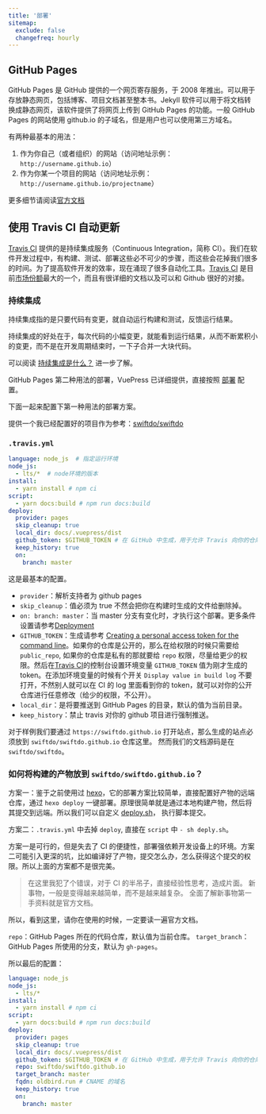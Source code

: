 ```yaml
---
title: '部署'
sitemap:
  exclude: false
  changefreq: hourly
---
```


## GitHub Pages

GitHub Pages 是 GitHub 提供的一个网页寄存服务，于 2008 年推出。可以用于存放静态网页，包括博客、项目文档甚至整本书。Jekyll 软件可以用于将文档转换成静态网页，该软件提供了将网页上传到 GitHub Pages 的功能。一般 GitHub Pages 的网站使用 github.io 的子域名，但是用户也可以使用第三方域名。

有两种最基本的用法：

1. 作为你自己（或者组织）的网站（访问地址示例：`http://username.github.io`）
2. 作为你某一个项目的网站（访问地址示例：`http://username.github.io/projectname`）

更多细节请阅读[官方文档](https://help.github.com/cn/github/working-with-github-pages/about-github-pages)

## 使用 Travis CI 自动更新

[Travis CI](https://travis-ci.org/) 提供的是持续集成服务（Continuous Integration，简称 CI）。我们在软件开发过程中，有构建、测试、部署这些必不可少的步骤，而这些会花掉我们很多的时间。为了提高软件开发的效率，现在涌现了很多自动化工具。[Travis CI](https://travis-ci.org/) 是目前[市场份额](https://github.blog/2017-11-07-github-welcomes-all-ci-tools/)最大的一个，而且有很详细的文档以及可以和 Github 很好的对接。

### 持续集成

持续集成指的是只要代码有变更，就自动运行构建和测试，反馈运行结果。

持续集成的好处在于，每次代码的小幅变更，就能看到运行结果，从而不断累积小的变更，而不是在开发周期结束时，一下子合并一大块代码。

可以阅读 [持续集成是什么？](http://www.ruanyifeng.com/blog/2015/09/continuous-integration.html) 进一步了解。

GitHub Pages 第二种用法的部署，VuePress 已详细提供，直接按照 [部署](https://vuepress.vuejs.org/zh/guide/deploy.html#github-pages) 配置。

下面一起来配置下第一种用法的部署方案。

提供一个我已经配置好的项目作为参考：[swiftdo/swiftdo](https://github.com/swiftdo/swiftdo)

### `.travis.yml`

```yml
language: node_js  # 指定运行环境
node_js:
  - lts/*  # node环境的版本
install:
  - yarn install # npm ci
script:
  - yarn docs:build # npm run docs:build
deploy:
  provider: pages
  skip_cleanup: true
  local_dir: docs/.vuepress/dist
  github_token: $GITHUB_TOKEN # 在 GitHub 中生成，用于允许 Travis 向你的仓库推送代码。在 Travis 的项目设置页面进行配置，设置为 secure variable
  keep_history: true
  on:
    branch: master
```

这是最基本的配置。

* `provider`：解析支持者为 github pages
* `skip_cleanup`：值必须为 true 不然会把你在构建时生成的文件给删除掉。
* `on: branch: master`：当 master 分支有变化时，才执行这个部署。更多条件设置请参考[Deployment](https://docs.travis-ci.com/user/deployment/)
* `GITHUB_TOKEN`：生成请参考 [Creating a personal access token for the command line](https://help.github.com/articles/creating-a-personal-access-token-for-the-command-line/)。如果你的仓库是公开的，那么在给权限的时候只需要给`public_repo`, 如果你的仓库是私有的那就要给 `repo` 权限，尽量给更少的权限。然后在[Travis CI](https://travis-ci.org/)的控制台设置环境变量 `GITHUB_TOKEN` 值为刚才生成的 token。在添加环境变量的时候有个开关 `Display value in build log` 不要打开，不然别人就可以在 CI 的 log 里面看到你的 token，就可以对你的公开仓库进行任意修改（给少的权限，不公开）。
* `local_dir`：是将要推送到 GitHub Pages 的目录，默认的值为当前目录。
* `keep_history`：禁止 travis 对你的 github 项目进行强制推送。

对于样例我们要通过 `https://swiftdo.github.io` 打开站点，那么生成的站点必须放到 `swiftdo/swiftdo.github.io` 仓库这里。
然而我们的文档源码是在 `swiftdo/swiftdo`。

### 如何将构建的产物放到 `swiftdo/swiftdo.github.io`？

方案一：鉴于之前使用过 [hexo](https://hexo.io/zh-cn/)，它的部署方案比较简单，直接配置好产物的远端仓库，通过 `hexo deploy` 一键部署。原理很简单就是通过本地构建产物，然后将其提交到远端。所以我们可以自定义 [deploy.sh](https://github.com/swiftdo/swiftdo/blob/master/deploy.sh)， 执行脚本提交。

方案二：`.travis.yml` 中去掉 `deploy`, 直接在 `script` 中 `- sh deply.sh`。

方案一是可行的，但是失去了 CI 的便捷性，部署强依赖开发设备上的环境。方案二可能引入更深的坑，比如编译好了产物，提交怎么办，怎么获得这个提交的权限。所以上面的方案都不是很完美。

> 在这里我犯了个错误，对于 CI 的半吊子，直接经验性思考，造成片面。
> 新事物，一般是变得越来越简单，而不是越来越复杂。
> 全面了解新事物第一手资料就是官方文档。

所以，看到这里，请你在使用的时候，一定要读一遍官方文档。

`repo`：GitHub Pages 所在的代码仓库，默认值为当前仓库。
`target_branch`：GitHub Pages 所使用的分支，默认为 `gh-pages`。

所以最后的配置：

```yaml
language: node_js
node_js:
  - lts/*
install:
  - yarn install # npm ci
script:
  - yarn docs:build # npm run docs:build
deploy:
  provider: pages
  skip_cleanup: true
  local_dir: docs/.vuepress/dist
  github_token: $GITHUB_TOKEN # 在 GitHub 中生成，用于允许 Travis 向你的仓库推送代码。在 Travis 的项目设置页面进行配置，设置为 secure variable
  repo: swiftdo/swiftdo.github.io
  target_branch: master
  fqdn: oldbird.run # CNAME 的域名
  keep_history: true
  on:
    branch: master
```
